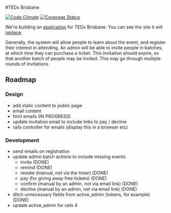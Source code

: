 #TEDx Brisbane

[![Code Climate](https://codeclimate.com/github/net-engine/tedx-brisbane.png)](https://codeclimate.com/github/net-engine/tedx-brisbane)
[![Coverage Status](https://coveralls.io/repos/net-engine/tedx-brisbane/badge.png)](https://coveralls.io/r/net-engine/tedx-brisbane)

We're building an [application](https://github.com/net-engine/tedx-brisbane) for TEDx Brisbane. You can see the site it will [replace](http://www.tedxbrisbane.com/).

Generally, the system will allow people to learn about the event, and register their interest in attending. An admin will be able to invite people in batches, at which time they can purchase a ticket. This invitation should expire, so that another batch of people may be invited. This may go through multiple rounds of invitations.

## Roadmap
### Design
- add static content to public page
- email content
- html emails (IN PROGRESS)
- update invitation email to include links to pay / decline
- rails controller for emails (display this in a browser etc)

### Development
- send emails on registration
- update admin batch actions to include missing events
  - invite (DONE)
  - remind (DONE)
  - revoke (manual, not via the timer) (DONE)
  - pay (for giving away free tickets) (DONE)
  - confirm (manual by an admin, not via email link) (DONE)
  - decline (manual by an admin, not via email link) (DONE)
- ditch unnecessary fields from active_admin (tokens, for example) (DONE)
- update active_admin for rails 4
